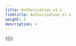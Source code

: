 ```yaml
---
title: Authorization v1.x
linktitle: Authorization v1.x
weight: 3
description: >
---
```

{{<include  file="content/docs/getting-started/uninstallation/helm/module/authorizationv1-x.md" Var="powermax" >}}
